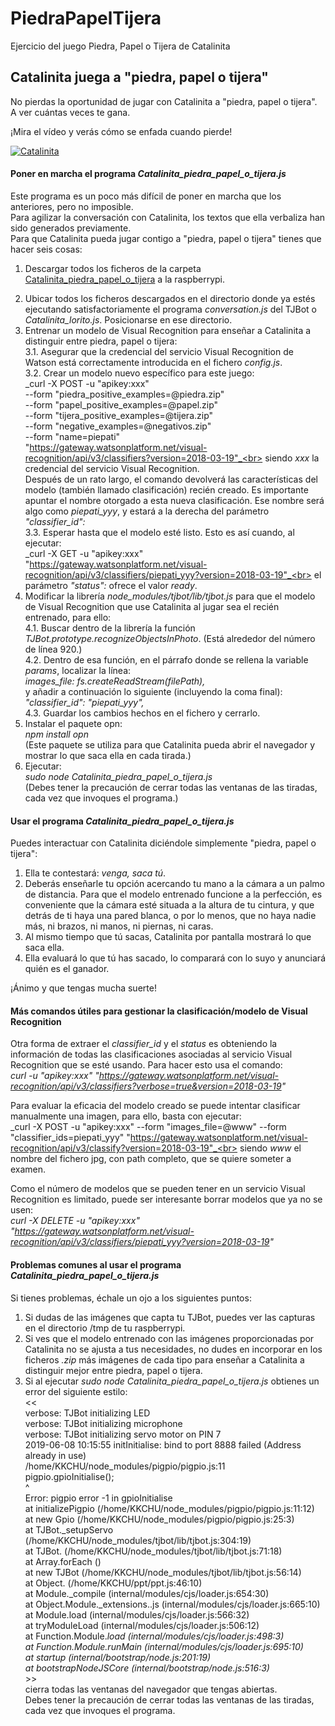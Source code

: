 # PiedraPapelTijera
Ejercicio del juego Piedra, Papel o Tijera de Catalinita

## Catalinita juega a "piedra, papel o tijera"
No pierdas la oportunidad de jugar con Catalinita a "piedra, papel o tijera". A ver cuántas veces te gana.

¡Mira el vídeo y verás cómo se enfada cuando pierde!

[![Catalinita](./Catalinita_piedra_papel_o_tijera_pelicula.png)](https://youtu.be/ntjYxE4nAJ0)

#### Poner en marcha el programa _Catalinita\_piedra\_papel\_o\_tijera.js_
Este programa es un poco más difícil de poner en marcha que los anteriores, pero no imposible.<br>
Para agilizar la conversación con Catalinita, los textos que ella verbaliza han sido generados previamente.<br>
Para que Catalinita pueda jugar contigo a "piedra, papel o tijera" tienes que hacer seis cosas:
1) Descargar todos los ficheros de la carpeta [Catalinita_piedra_papel_o_tijera](https://ibm.box.com/s/typqgykshoabfrb7np7z7x95z1kde8xd) a la raspberrypi.
2. Ubicar todos los ficheros descargados en el directorio donde ya estés ejecutando satisfactoriamente el programa _conversation.js_ del TJBot o _Catalinita\_lorito.js_. Posicionarse en ese directorio.
3. Entrenar un modelo de Visual Recognition para enseñar a Catalinita a distinguir entre piedra, papel o tijera:<br>
3.1. Asegurar que la credencial del servicio Visual Recognition de Watson está correctamente introducida en el fichero _config.js_.<br>
3.2. Crear un modelo nuevo específico para este juego:<br>
_curl -X POST -u "apikey:xxx" \
--form "piedra_positive_examples=@piedra.zip" \
--form "papel_positive_examples=@papel.zip" \
--form "tijera_positive_examples=@tijera.zip" \
--form "negative_examples=@negativos.zip" \
--form "name=piepati" \
"https://gateway.watsonplatform.net/visual-recognition/api/v3/classifiers?version=2018-03-19"_<br>
siendo _xxx_ la credencial del servicio Visual Recognition.<br>
Después de un rato largo, el comando devolverá las características del modelo (también llamado clasificación) recién creado. Es importante apuntar el nombre otorgado a esta nueva clasificación. Ese nombre será algo como _piepati\_yyy_, y estará a la derecha del parámetro _"classifier_id":_<br>
3.3. Esperar hasta que el modelo esté listo. Esto es así cuando, al ejecutar:<br>
_curl -X GET -u "apikey:xxx" "https://gateway.watsonplatform.net/visual-recognition/api/v3/classifiers/piepati_yyy?version=2018-03-19"_<br>
el parámetro _"status":_ ofrece el valor _ready_.
4. Modificar la librería _node\_modules/tjbot/lib/tjbot.js_ para que el modelo de Visual Recognition que use Catalinita al jugar sea el recién entrenado, para ello:<br>
4.1. Buscar dentro de la librería la función _TJBot.prototype.recognizeObjectsInPhoto_. (Está alrededor del número de línea 920.)<br>
4.2. Dentro de esa función, en el párrafo donde se rellena la variable _params_, localizar la línea:<br>
_images_file: fs.createReadStream(filePath),_<br>
y añadir a continuación lo siguiente (incluyendo la coma final): <br>
_"classifier_id": "piepati_yyy",_<br>
4.3. Guardar los cambios hechos en el fichero y cerrarlo.
5. Instalar el paquete opn:<br>
_npm install opn_<br>
(Este paquete se utiliza para que Catalinita pueda abrir el navegador y mostrar lo que saca ella en cada tirada.)
6. Ejecutar: <br>
_sudo node Catalinita\_piedra\_papel\_o\_tijera.js_<br>
(Debes tener la precaución de cerrar todas las ventanas de las tiradas, cada vez que invoques el programa.)

#### Usar el programa _Catalinita\_piedra\_papel\_o\_tijera.js_
Puedes interactuar con Catalinita diciéndole simplemente "piedra, papel o tijera":
1. Ella te contestará: _venga, saca tú_.
2. Deberás enseñarle tu opción acercando tu mano a la cámara a un palmo de distancia. Para que el modelo entrenado funcione a la perfección, es conveniente que la cámara esté situada a la altura de tu cintura, y que detrás de ti haya una pared blanca, o por lo menos, que no haya nadie más, ni brazos, ni manos, ni piernas, ni caras.
3. Al mismo tiempo que tú sacas, Catalinita por pantalla mostrará lo que saca ella. 
4. Ella evaluará lo que tú has sacado, lo comparará con lo suyo y anunciará quién es el ganador. 

¡Ánimo y que tengas mucha suerte!

#### Más comandos útiles para gestionar la clasificación/modelo de Visual Recognition
Otra forma de extraer el _classifier\_id_ y el _status_ es obteniendo la información de todas las clasificaciones asociadas al servicio Visual Recognition que se esté usando. Para hacer esto usa el comando:<br>
_curl -u "apikey:xxx" "https://gateway.watsonplatform.net/visual-recognition/api/v3/classifiers?verbose=true&version=2018-03-19"_

Para evaluar la eficacia del modelo creado se puede intentar clasificar manualmente una imagen, para ello, basta con ejecutar:<br>
_curl -X POST -u "apikey:xxx" --form "images_file=@www"  --form "classifier_ids=piepati_yyy" "https://gateway.watsonplatform.net/visual-recognition/api/v3/classify?version=2018-03-19"_<br>
siendo _www_ el nombre del fichero jpg, con path completo, que se quiere someter a examen.

Como el número de modelos que se pueden tener en un servicio Visual Recognition es limitado, puede ser interesante borrar modelos que ya no se usen:<br>
_curl -X DELETE -u "apikey:xxx" "https://gateway.watsonplatform.net/visual-recognition/api/v3/classifiers/piepati_yyy?version=2018-03-19"_

#### Problemas comunes al usar el programa _Catalinita\_piedra\_papel\_o\_tijera.js_
Si tienes problemas, échale un ojo a los siguientes puntos:
1. Si dudas de las imágenes que capta tu TJBot, puedes ver las capturas en el directorio /tmp de tu raspberrypi.
2. Si ves que el modelo entrenado con las imágenes proporcionadas por Catalinita no se ajusta a tus necesidades, no dudes en incorporar en los ficheros _.zip_ más imágenes de cada tipo para enseñar a Catalinita a distinguir mejor entre piedra, papel o tijera.
3. Si al ejecutar _sudo node Catalinita\_piedra\_papel\_o\_tijera.js_ obtienes un error del siguiente estilo:<br>
<<<br>
verbose: TJBot initializing LED<br>
verbose: TJBot initializing microphone<br>
verbose: TJBot initializing servo motor on PIN 7<br>
2019-06-08 10:15:55 initInitialise: bind to port 8888 failed (Address already in use)<br>
/home/KKCHU/node_modules/pigpio/pigpio.js:11<br>
    pigpio.gpioInitialise();<br>
           ^<br>
Error: pigpio error -1 in gpioInitialise<br>
    at initializePigpio (/home/KKCHU/node_modules/pigpio/pigpio.js:11:12)<br>
    at new Gpio (/home/KKCHU/node_modules/pigpio/pigpio.js:25:3)<br>
    at TJBot._setupServo (/home/KKCHU/node_modules/tjbot/lib/tjbot.js:304:19)<br>
    at TJBot.<anonymous> (/home/KKCHU/node_modules/tjbot/lib/tjbot.js:71:18)<br>
    at Array.forEach (<anonymous>)<br>
    at new TJBot (/home/KKCHU/node_modules/tjbot/lib/tjbot.js:56:14)<br>
    at Object.<anonymous> (/home/KKCHU/ppt/ppt.js:46:10)<br>
    at Module._compile (internal/modules/cjs/loader.js:654:30)<br>
    at Object.Module._extensions..js (internal/modules/cjs/loader.js:665:10)<br>
    at Module.load (internal/modules/cjs/loader.js:566:32)<br>
    at tryModuleLoad (internal/modules/cjs/loader.js:506:12)<br>
    at Function.Module._load (internal/modules/cjs/loader.js:498:3)<br>
    at Function.Module.runMain (internal/modules/cjs/loader.js:695:10)<br>
    at startup (internal/bootstrap/node.js:201:19)<br>
    at bootstrapNodeJSCore (internal/bootstrap/node.js:516:3)_<br>
\>><br>
cierra todas las ventanas del navegador que tengas abiertas.<br>
Debes tener la precaución de cerrar todas las ventanas de las tiradas, cada vez que invoques el programa.
